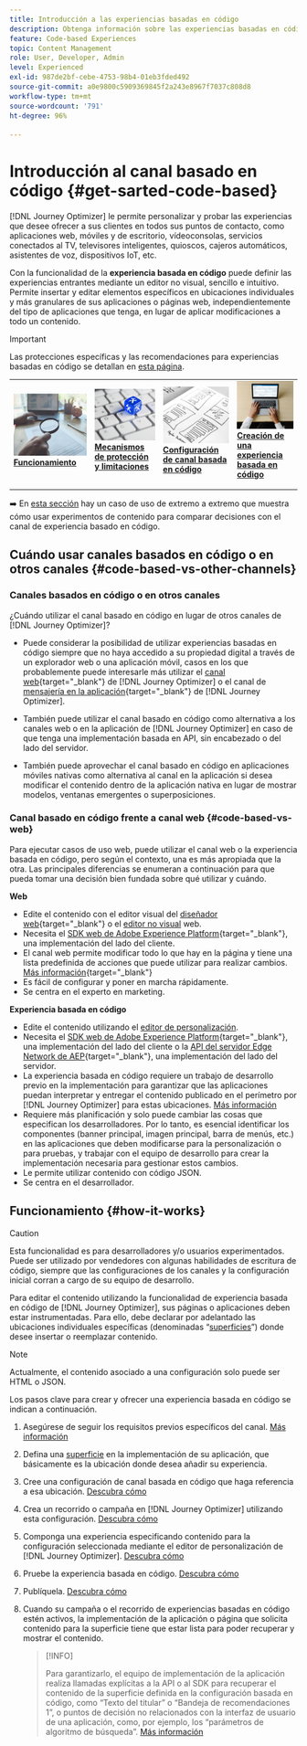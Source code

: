 ```yaml
---
title: Introducción a las experiencias basadas en código
description: Obtenga información sobre las experiencias basadas en código en Journey Optimizer
feature: Code-based Experiences
topic: Content Management
role: User, Developer, Admin
level: Experienced
exl-id: 987de2bf-cebe-4753-98b4-01eb3fded492
source-git-commit: a0e9800c5909369845f2a243e8967f7037c808d8
workflow-type: tm+mt
source-wordcount: '791'
ht-degree: 96%

---
```


# Introducción al canal basado en código {#get-sarted-code-based}

[!DNL Journey Optimizer] le permite personalizar y probar las experiencias que desee ofrecer a sus clientes en todos sus puntos de contacto, como aplicaciones web, móviles y de escritorio, vídeoconsolas, servicios conectados al TV, televisores inteligentes, quioscos, cajeros automáticos, asistentes de voz, dispositivos IoT, etc.

Con la funcionalidad de la **experiencia basada en código** puede definir las experiencias entrantes mediante un editor no visual, sencillo e intuitivo. Permite insertar y editar elementos específicos en ubicaciones individuales y más granulares de sus aplicaciones o páginas web, independientemente del tipo de aplicaciones que tenga, en lugar de aplicar modificaciones a todo un contenido.

<!--[!DNL Journey Optimizer] allows you to compose and deliver content on any inbound device in a developer-focused workflow. You can leverage all the personalization capabilities, and preview what will be published. The content can be static (images, text, JSON, HTML) or dynamic (offers, decisions, recommendations). You can also insert custom content actions in your omni-channel journeys.-->

>[!IMPORTANT]
>
>Las protecciones específicas y las recomendaciones para experiencias basadas en código se detallan en [esta página](code-based-prerequisites.md).


<!--Discover the detailed steps to create a code-based campaign in this video.-->

<table style="table-layout:fixed"><tr style="border: 0;">
<td>
<a href="#how-it-works">
<img alt="Posible cliente" src="../assets/do-not-localize/privacy-audit.jpeg">
</a>
<div><a href="#how-it-works"><strong>Funcionamiento</strong>
</div>
<p>
</td>
<td>
<a href="code-based-prerequisites.md">
<img alt="Validación" src="../assets/do-not-localize/web-prerequisites.jpg">
</a>
<div>
<a href="code-based-prerequisites.md"><strong>Mecanismos de protección y limitaciones</strong></a>
</div>
<p>
</td>
<td>
<a href="code-based-configuration.md">
<img alt="Validación" src="../assets/do-not-localize/web-design.jpg">
</a>
<div>
<a href="code-based-implementation-samples.md"><strong>Configuración de canal basada en código</strong></a>
</div>
<p>
</td>
<td>
<a href="create-code-based.md#create-code-based-campaign">
<img alt="Poco frecuente" src="../assets/do-not-localize/web-create.jpg">
</a>
<div>
<a href="create-code-based.md#create-code-based-campaign"><strong>Creación de una experiencia basada en código</strong></a>
</div>
<p></td>
</tr></table>

<!--[Learn how to create a code-based campaign in this video](#video)-->

➡️ En [esta sección](experience-decisioning-uc.md) hay un caso de uso de extremo a extremo que muestra cómo usar experimentos de contenido para comparar decisiones con el canal de experiencia basado en código.

## Cuándo usar canales basados en código o en otros canales {#code-based-vs-other-channels}

### Canales basados en código o en otros canales

¿Cuándo utilizar el canal basado en código en lugar de otros canales de [!DNL Journey Optimizer]?

* Puede considerar la posibilidad de utilizar experiencias basadas en código siempre que no haya accedido a su propiedad digital a través de un explorador web o una aplicación móvil, casos en los que probablemente puede interesarle más utilizar el [canal web](../web/get-started-web.md){target="_blank"} de [!DNL Journey Optimizer] o el canal de [mensajería en la aplicación](../in-app/get-started-in-app.md){target="_blank"} de [!DNL Journey Optimizer].

<!--* You can use the code-based channel as an alternative to the [!DNL Journey Optimizer] web channel if your website cannot be loaded into the [web designer](../web/web-visual-editor.md){target="_blank"} visual editor or if you cannot use the [browser extension](../web/web-prerequisites.md#visual-authoring-prerequisites){target="_blank"} that powers visual authoring for web channel.-->

* También puede utilizar el canal basado en código como alternativa a los canales web o en la aplicación de [!DNL Journey Optimizer] en caso de que tenga una implementación basada en API, sin encabezado o del lado del servidor.

* También puede aprovechar el canal basado en código en aplicaciones móviles nativas como alternativa al canal en la aplicación si desea modificar el contenido dentro de la aplicación nativa en lugar de mostrar modelos, ventanas emergentes o superposiciones.

### Canal basado en código frente a canal web {#code-based-vs-web}

Para ejecutar casos de uso web, puede utilizar el canal web o la experiencia basada en código, pero según el contexto, una es más apropiada que la otra. Las principales diferencias se enumeran a continuación para que pueda tomar una decisión bien fundada sobre qué utilizar y cuándo.

**Web**

* Edite el contenido con el editor visual del [diseñador web](../web/web-visual-editor.md){target="_blank"} o el [editor no visual](../web/web-non-visual-editor.md) web.
* Necesita el [SDK web de Adobe Experience Platform](https://experienceleague.adobe.com/docs/platform-learn/implement-web-sdk/overview.html?lang=es){target="_blank"}, una implementación del lado del cliente. 
  <!--* You need the [Adobe Experience Cloud Visual Editing Helper](https://chrome.google.com/webstore/detail/adobe-experience-cloud-vi/kgmjjkfjacffaebgpkpcllakjifppnca){target="_blank"} extension installed on your web browser. [Learn more](../web/web-prerequisites.md){target="_blank"}-->
* El canal web permite modificar todo lo que hay en la página y tiene una lista predefinida de acciones que puede utilizar para realizar cambios. [Más información](../web/web-visual-editor.md){target="_blank"}
* Es fácil de configurar y poner en marcha rápidamente.
* Se centra en el experto en marketing.

**Experiencia basada en código**

* Edite el contenido utilizando el [editor de personalización](create-code-based.md#edit-code).
* Necesita el [SDK web de Adobe Experience Platform](https://experienceleague.adobe.com/docs/platform-learn/implement-web-sdk/overview.html?lang=es){target="_blank"}, una implementación del lado del cliente o la [API del servidor Edge Network de AEP](https://experienceleague.adobe.com/docs/experience-platform/edge-network-server-api/data-collection/interactive-data-collection.html?lang=es){target="_blank"}, una implementación del lado del servidor.
* La experiencia basada en código requiere un trabajo de desarrollo previo en la implementación para garantizar que las aplicaciones puedan interpretar y entregar el contenido publicado en el perímetro por [!DNL Journey Optimizer] para estas ubicaciones. [Más información](code-based-surface.md)
* Requiere más planificación y solo puede cambiar las cosas que especifican los desarrolladores. Por lo tanto, es esencial identificar los componentes (banner principal, imagen principal, barra de menús, etc.) en las aplicaciones que deben modificarse para la personalización o para pruebas, y trabajar con el equipo de desarrollo para crear la implementación necesaria para gestionar estos cambios.
* Le permite utilizar contenido con código JSON.
* Se centra en el desarrollador.

## Funcionamiento {#how-it-works}

>[!CAUTION]
>
>Esta funcionalidad es para desarrolladores y/o usuarios experimentados. Puede ser utilizado por vendedores con algunas habilidades de escritura de código, siempre que las configuraciones de los canales y la configuración inicial corran a cargo de su equipo de desarrollo.

Para editar el contenido utilizando la funcionalidad de experiencia basada en código de [!DNL Journey Optimizer], sus páginas o aplicaciones deben estar instrumentadas. Para ello, debe declarar por adelantado las ubicaciones individuales específicas (denominadas “[superficies](code-based-surface.md)”) donde desee insertar o reemplazar contenido.

>[!NOTE]
>
>Actualmente, el contenido asociado a una configuración solo puede ser HTML o JSON.

Los pasos clave para crear y ofrecer una experiencia basada en código se indican a continuación.

1. Asegúrese de seguir los requisitos previos específicos del canal. [Más información](code-based-prerequisites.md)

1. Defina una [superficie](code-based-surface.md#surface-definition) en la implementación de su aplicación, que básicamente es la ubicación donde desea añadir su experiencia.

1. Cree una configuración de canal basada en código que haga referencia a esa ubicación. [Descubra cómo](code-based-configuration.md#create-code-based-configuration)

1. Crea un recorrido o campaña en [!DNL Journey Optimizer] utilizando esta configuración. [Descubra cómo](create-code-based.md#create-code-based-campaign)

1. Componga una experiencia especificando contenido para la configuración seleccionada mediante el editor de personalización de [!DNL Journey Optimizer]. [Descubra cómo](create-code-based.md#edit-code)

1. Pruebe la experiencia basada en código. [Descubra cómo](test-code-based.md)

1. Publíquela. [Descubra cómo](publish-code-based.md)

1. Cuando su campaña o el recorrido de experiencias basadas en código estén activos, la implementación de la aplicación o página que solicita contenido para la superficie tiene que estar lista para poder recuperar y mostrar el contenido. 

   >[!INFO]
   >
   >Para garantizarlo, el equipo de implementación de la aplicación realiza llamadas explícitas a la API o al SDK para recuperar el contenido de la superficie definida en la configuración basada en código, como “Texto del titular” o “Bandeja de recomendaciones 1”, o puntos de decisión no relacionados con la interfaz de usuario de una aplicación, como, por ejemplo, los “parámetros de algoritmo de búsqueda”. <!--In this case, the implementation team is responsible for rendering or otherwise interpreting and acting on the returned content.--> [Más información](code-based-implementation-samples.md)

